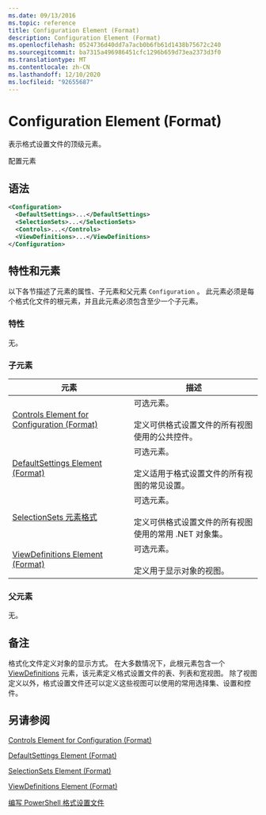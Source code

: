 ```yaml
---
ms.date: 09/13/2016
ms.topic: reference
title: Configuration Element (Format)
description: Configuration Element (Format)
ms.openlocfilehash: 0524736d40dd7a7acb0b6fb61d1438b75672c240
ms.sourcegitcommit: ba7315a496986451cfc1296b659d73ea2373d3f0
ms.translationtype: MT
ms.contentlocale: zh-CN
ms.lasthandoff: 12/10/2020
ms.locfileid: "92655687"
---
```

# <a name="configuration-element-format"></a>Configuration Element (Format)

表示格式设置文件的顶级元素。

配置元素

## <a name="syntax"></a>语法

```xml
<Configuration>
  <DefaultSettings>...</DefaultSettings>
  <SelectionSets>...</SelectionSets>
  <Controls>...</Controls>
  <ViewDefinitions>...</ViewDefinitions>
</Configuration>

```

## <a name="attributes-and-elements"></a>特性和元素

以下各节描述了元素的属性、子元素和父元素 `Configuration` 。 此元素必须是每个格式化文件的根元素，并且此元素必须包含至少一个子元素。

### <a name="attributes"></a>特性

无。

### <a name="child-elements"></a>子元素

|元素|描述|
|-------------|-----------------|
|[Controls Element for Configuration (Format)](./controls-element-for-configuration-format.md)|可选元素。<br /><br /> 定义可供格式设置文件的所有视图使用的公共控件。|
|[DefaultSettings Element (Format)](./defaultsettings-element-format.md)|可选元素。<br /><br /> 定义适用于格式设置文件的所有视图的常见设置。|
|[SelectionSets 元素格式](./selectionsets-element-format.md)|可选元素。<br /><br /> 定义可供格式设置文件的所有视图使用的常用 .NET 对象集。|
|[ViewDefinitions Element (Format)](./viewdefinitions-element-format.md)|可选元素。<br /><br /> 定义用于显示对象的视图。|

### <a name="parent-elements"></a>父元素

无。

## <a name="remarks"></a>备注

格式化文件定义对象的显示方式。 在大多数情况下，此根元素包含一个 [ViewDefinitions](./viewdefinitions-element-format.md) 元素，该元素定义格式设置文件的表、列表和宽视图。 除了视图定义以外，格式设置文件还可以定义这些视图可以使用的常用选择集、设置和控件。

## <a name="see-also"></a>另请参阅

[Controls Element for Configuration (Format)](./controls-element-for-configuration-format.md)

[DefaultSettings Element (Format)](./defaultsettings-element-format.md)

[SelectionSets Element (Format)](./selectionsets-element-format.md)

[ViewDefinitions Element (Format)](./viewdefinitions-element-format.md)

[编写 PowerShell 格式设置文件](./writing-a-powershell-formatting-file.md)
